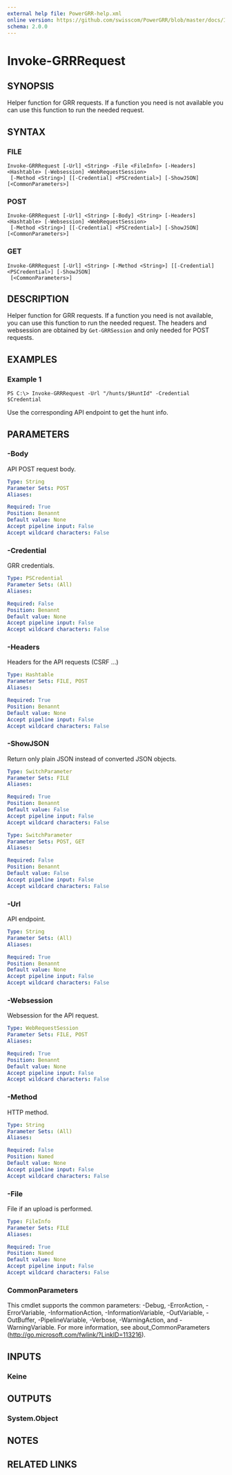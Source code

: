 ```yaml
---
external help file: PowerGRR-help.xml
online version: https://github.com/swisscom/PowerGRR/blob/master/docs/Invoke-GRRRequest.md
schema: 2.0.0
---
```


# Invoke-GRRRequest

## SYNOPSIS
Helper function for GRR requests. If a function you need is not available you
can use this function to run the needed request.

## SYNTAX

### FILE
```
Invoke-GRRRequest [-Url] <String> -File <FileInfo> [-Headers] <Hashtable> [-Websession] <WebRequestSession>
 [-Method <String>] [[-Credential] <PSCredential>] [-ShowJSON] [<CommonParameters>]
```

### POST
```
Invoke-GRRRequest [-Url] <String> [-Body] <String> [-Headers] <Hashtable> [-Websession] <WebRequestSession>
 [-Method <String>] [[-Credential] <PSCredential>] [-ShowJSON] [<CommonParameters>]
```

### GET
```
Invoke-GRRRequest [-Url] <String> [-Method <String>] [[-Credential] <PSCredential>] [-ShowJSON]
 [<CommonParameters>]
```

## DESCRIPTION
Helper function for GRR requests. If a function you need is not available, you
can use this function to run the needed request. The headers and websession
are obtained by `Get-GRRSession` and only needed for POST requests.

## EXAMPLES

### Example 1
```
PS C:\> Invoke-GRRRequest -Url "/hunts/$HuntId" -Credential $Credential
```

Use the corresponding API endpoint to get the hunt info.

## PARAMETERS

### -Body
API POST request body.

```yaml
Type: String
Parameter Sets: POST
Aliases: 

Required: True
Position: Benannt
Default value: None
Accept pipeline input: False
Accept wildcard characters: False
```

### -Credential
GRR credentials.

```yaml
Type: PSCredential
Parameter Sets: (All)
Aliases: 

Required: False
Position: Benannt
Default value: None
Accept pipeline input: False
Accept wildcard characters: False
```

### -Headers
Headers for the API requests (CSRF ...)

```yaml
Type: Hashtable
Parameter Sets: FILE, POST
Aliases: 

Required: True
Position: Benannt
Default value: None
Accept pipeline input: False
Accept wildcard characters: False
```

### -ShowJSON
Return only plain JSON instead of converted JSON objects.

```yaml
Type: SwitchParameter
Parameter Sets: FILE
Aliases: 

Required: True
Position: Benannt
Default value: False
Accept pipeline input: False
Accept wildcard characters: False
```

```yaml
Type: SwitchParameter
Parameter Sets: POST, GET
Aliases: 

Required: False
Position: Benannt
Default value: False
Accept pipeline input: False
Accept wildcard characters: False
```

### -Url
API endpoint.

```yaml
Type: String
Parameter Sets: (All)
Aliases: 

Required: True
Position: Benannt
Default value: None
Accept pipeline input: False
Accept wildcard characters: False
```

### -Websession
Websession for the API request.

```yaml
Type: WebRequestSession
Parameter Sets: FILE, POST
Aliases: 

Required: True
Position: Benannt
Default value: None
Accept pipeline input: False
Accept wildcard characters: False
```

### -Method
HTTP method.

```yaml
Type: String
Parameter Sets: (All)
Aliases: 

Required: False
Position: Named
Default value: None
Accept pipeline input: False
Accept wildcard characters: False
```

### -File
File if an upload is performed.

```yaml
Type: FileInfo
Parameter Sets: FILE
Aliases: 

Required: True
Position: Named
Default value: None
Accept pipeline input: False
Accept wildcard characters: False
```

### CommonParameters
This cmdlet supports the common parameters: -Debug, -ErrorAction, -ErrorVariable, -InformationAction, -InformationVariable, -OutVariable, -OutBuffer, -PipelineVariable, -Verbose, -WarningAction, and -WarningVariable. For more information, see about_CommonParameters (http://go.microsoft.com/fwlink/?LinkID=113216).

## INPUTS

### Keine

## OUTPUTS

### System.Object

## NOTES

## RELATED LINKS

